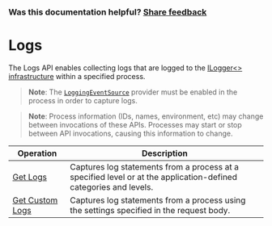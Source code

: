
### Was this documentation helpful? [Share feedback](https://www.research.net/r/DGDQWXH?src=documentation%2Fapi%2Flogs)

# Logs

The Logs API enables collecting logs that are logged to the [ILogger<> infrastructure](https://docs.microsoft.com/aspnet/core/fundamentals/logging) within a specified process.

> **Note**: The [`LoggingEventSource`](https://docs.microsoft.com/aspnet/core/fundamentals/logging#event-source) provider must be enabled in the process in order to capture logs.

> **Note**: Process information (IDs, names, environment, etc) may change between invocations of these APIs. Processes may start or stop between API invocations, causing this information to change.

| Operation | Description |
|---|---|
| [Get Logs](logs-get.md) | Captures log statements from a process at a specified level or at the application-defined categories and levels. |
| [Get Custom Logs](logs-custom.md) | Captures log statements from a process using the settings specified in the request body. |
